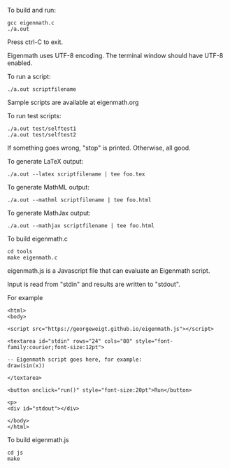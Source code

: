 To build and run:

	gcc eigenmath.c
	./a.out

Press ctrl-C to exit.

Eigenmath uses UTF-8 encoding. The terminal window should have UTF-8 enabled.

To run a script:

	./a.out scriptfilename

Sample scripts are available at eigenmath.org

To run test scripts:

	./a.out test/selftest1
	./a.out test/selftest2

If something goes wrong, "stop" is printed.
Otherwise, all good.

To generate LaTeX output:

	./a.out --latex scriptfilename | tee foo.tex

To generate MathML output:

	./a.out --mathml scriptfilename | tee foo.html

To generate MathJax output:

	./a.out --mathjax scriptfilename | tee foo.html

To build eigenmath.c

	cd tools
	make eigenmath.c

eigenmath.js is a Javascript file that can evaluate an Eigenmath script.

Input is read from "stdin" and results are written to "stdout".

For example

	<html>
	<body>

	<script src="https://georgeweigt.github.io/eigenmath.js"></script>

	<textarea id="stdin" rows="24" cols="80" style="font-family:courier;font-size:12pt">

	-- Eigenmath script goes here, for example:
	draw(sin(x))

	</textarea>

	<button onclick="run()" style="font-size:20pt">Run</button>

	<p>
	<div id="stdout"></div>

	</body>
	</html>

To build eigenmath.js

	cd js
	make

